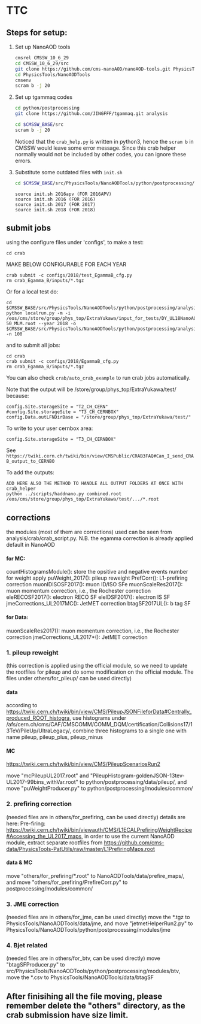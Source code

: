 # TTC

## Steps for setup:

1. Set up NanoAOD tools
   ```bash
   cmsrel CMSSW_10_6_29
   cd CMSSW_10_6_29/src
   git clone https://github.com/cms-nanoAOD/nanoAOD-tools.git PhysicsTools/NanoAODTools
   cd PhysicsTools/NanoAODTools
   cmsenv
   scram b -j 20
   ```

2. Set up tgammaq codes
   ```bash
   cd python/postprocessing
   git clone https://github.com/JINGFFF/tgammaq.git analysis
   
   cd $CMSSW_BASE/src
   scram b -j 20
   ```
    Noticed that the `crab_help.py` is written in python3, hence the `scram b` in CMSSW would leave some error message. Since this crab helper normally would not be included by other codes, you can ignore these errors.

3. Substitute some outdated files with `init.sh`
   ```bash
   cd $CMSSW_BASE/src/PhysicsTools/NanoAODTools/python/postprocessing/analysis
   ```
   ```
   source init.sh 2016apv (FOR 2016APV)
   source init.sh 2016 (FOR 2016)
   source init.sh 2017 (FOR 2017)
   source init.sh 2018 (FOR 2018)
   ```

## submit jobs
using the configure files under 'configs', to make a test:
```
cd crab
```
MAKE BELOW CONFIGURABLE FOR EACH YEAR
```
crab submit -c configs/2018/test_EgammaB_cfg.py
rm crab_Egamma_B/inputs/*.tgz
```
Or for a local test do:
```
cd $CMSSW_BASE/src/PhysicsTools/NanoAODTools/python/postprocessing/analysis/test 
python localrun.py -m -i /eos/cms/store/group/phys_top/ExtraYukawa/input_for_tests/DY_UL18NanoAODv9_M-50_MLM.root --year 2018 -o $CMSSW_BASE/src/PhysicsTools/NanoAODTools/python/postprocessing/analysis/test -n 100
```

and to submit all jobs:
```
cd crab
crab submit -c configs/2018/EgammaB_cfg.py
rm crab_Egamma_B/inputs/*.tgz 
```

You can also check `crab/auto_crab_example` to run crab jobs automatically.

Note that the output will be /store/group/phys_top/ExtraYukawa/test/ because:
```
config.Site.storageSite = "T2_CH_CERN"
#config.Site.storageSite = "T3_CH_CERNBOX"
config.Data.outLFNDirBase = "/store/group/phys_top/ExtraYukawa/test/"
```

To write to your user cernbox area:
```
config.Site.storageSite = "T3_CH_CERNBOX"
```
See ```https://twiki.cern.ch/twiki/bin/view/CMSPublic/CRAB3FAQ#Can_I_send_CRAB_output_to_CERNBO```

To add the outputs:
```
ADD HERE ALSO THE METHOD TO HANDLE ALL OUTPUT FOLDERS AT ONCE WITH crab_helper
python ../scripts/haddnano.py combined.root /eos/cms/store/group/phys_top/ExtraYukawa/test/.../*.root
```

## corrections

the modules (most of them are corrections) used can be seen from analysis/crab/crab_script.py.
N.B. the egamma correction is already applied default in NanoAOD

#### for MC:

countHistogramsModule(): store the opsitive and negative events number for weight apply
puWeight_2017(): pileup reweight
PrefCorr(): L1-prefiring correction
muonIDISOSF2017(): muon ID/ISO SFe
muonScaleRes2017(): muon momentum correction, i.e., the Rochester correction
eleRECOSF2017(): electron RECO SF
eleIDSF2017(): electron IS SF
jmeCorrections_UL2017MC(): JetMET correction
btagSF2017UL(): b tag SF

#### for Data:

muonScaleRes2017(): muon momentum correction, i.e., the Rochester correction
jmeCorrections_UL2017*(): JetMET correction

### 1. pileup reweight 
(this correction is applied using the official module, so we need to update the rootfiles for pileup and do some modification on the official module. The files under others/for_pileup/ can be used directly)

#### data

according to https://twiki.cern.ch/twiki/bin/view/CMS/PileupJSONFileforData#Centrally_produced_ROOT_histogra, use histograms under /afs/cern.ch/cms/CAF/CMSCOMM/COMM_DQM/certification/Collisions17/13TeV/PileUp/UltraLegacy/, combine three histograms to a single one with name pileup, pileup_plus, pileup_minus

#### MC

https://twiki.cern.ch/twiki/bin/view/CMS/PileupScenariosRun2

move "mcPileupUL2017.root" and "PileupHistogram-goldenJSON-13tev-UL2017-99bins_withVar.root" to python/postprocessing/data/pileup/, and move "puWeightProducer.py" to python/postprocessing/modules/common/

### 2. prefiring correction 
(needed files are in others/for_prefiring, can be used directly)
details are here: Pre-firing: https://twiki.cern.ch/twiki/bin/viewauth/CMS/L1ECALPrefiringWeightRecipe#Accessing_the_UL2017_maps, in order to use the current NanoAOD module, extract separate rootfiles from https://github.com/cms-data/PhysicsTools-PatUtils/raw/master/L1PrefiringMaps.root

#### data & MC

move "others/for_prefiring/*.root" to NanoAODTools/data/prefire_maps/, and move "others/for_prefiring/PrefireCorr.py" to postprocessing/modules/common/

### 3. JME correction
(needed files are in others/for_jme, can be used directly)
move the *.tgz to PhysicsTools/NanoAODTools/data/jme, and move "jetmetHelperRun2.py" to PhysicsTools/NanoAODTools/python/postprocessing/modules/jme

### 4. Bjet related
(needed files are in others/for_btv, can be used directly)
move "btagSFProducer.py" to src/PhysicsTools/NanoAODTools/python/postprocessing/modules/btv, move the *.csv to PhysicsTools/NanoAODTools/data/btagSF

## After finisihing all the file moving, please remember delete the "others" directory, as the crab submission have size limit.
